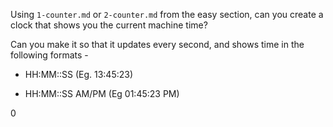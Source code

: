 Using `1-counter.md` or `2-counter.md` from the easy section, can you create a
clock that shows you the current machine time?

Can you make it so that it updates every second, and shows time in the following formats - 

 - HH:MM::SS (Eg. 13:45:23)

 - HH:MM::SS AM/PM (Eg 01:45:23 PM)


<!DOCTYPE html>
<html lang="en">
<head>
  <meta charset="UTF-8">
  <meta name="viewport" content="width=device-width, initial-scale=1.0">
  <title>Counter Example</title>
</head>
<body>

<p id="counter">0</p>

<script>

  let h=11;
  let m=59;
  let s = 55;
  let flag=0;
 
  function updateCounter() {
    if(s==60){
      s=0;
      m++;
      if(m==60){
        m=0;
        h++;
        if(h==12){
          h=0;
          flag=~flag;
        }
      }
    }
    else s++;
    if(flag){
      g="am"
    }
    else{
      g="pm"
    }
    document.getElementById('counter').innerText = `${h.toString().padStart(2, '0')}:${m.toString().padStart(2, '0')}:${s.toString().padStart(2, '0')} ${g}`;
    setTimeout(updateCounter, 1000);
  }

 
 updateCounter();
</script>

</body>
</html>
